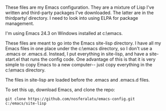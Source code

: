 These files are my Emacs configuration. They are a mixture of Lisp I've written and third-party packages I've
downloaded. The latter are in the thirdparty/ directory. I need to look into using ELPA for package management.

I'm using Emacs 24.3 on Windows installed at c:\emacs.

These files are meant to go into the Emacs site-lisp directory. I have all my Emacs files in one place under the
c:\emacs directory, so I don't use a .emacs or .emacs.d. Instead, I put everything in site-lisp, and have a site-start.el
that runs the config code. One advantage of this is that it is very simple to copy Emacs to a new computer-- just copy
everything in the c:\emacs directory.

The files in site-lisp are loaded before the .emacs and .emacs.d files.

To set this up, download Emacs, and clone the repo:
```
git clone https://github.com/nosferalatu/emacs-config.git c:/emacs/site-lisp
```
